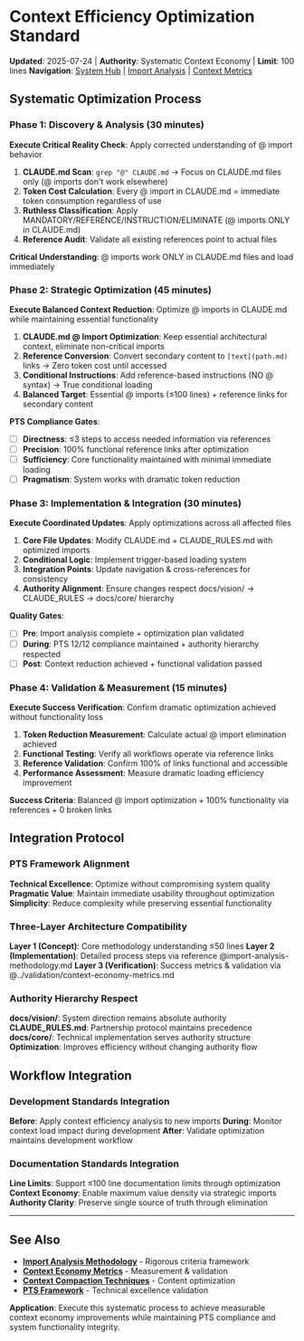 # Context Efficiency Optimization Standard

**Updated**: 2025-07-24 | **Authority**: Systematic Context Economy | **Limit**: 100 lines
**Navigation**: [System Hub](../navigation/index.md) | [Import Analysis](import-analysis-methodology.md) | [Context Metrics](../validation/context-economy-metrics.md)

## Systematic Optimization Process

### Phase 1: Discovery & Analysis (30 minutes)
**Execute Critical Reality Check**: Apply corrected understanding of @ import behavior

1. **CLAUDE.md Scan**: `grep "@" CLAUDE.md` → Focus on CLAUDE.md files only (@ imports don't work elsewhere)
2. **Token Cost Calculation**: Every @ import in CLAUDE.md = immediate token consumption regardless of use
3. **Ruthless Classification**: Apply MANDATORY/REFERENCE/INSTRUCTION/ELIMINATE (@ imports ONLY in CLAUDE.md)
4. **Reference Audit**: Validate all existing references point to actual files

**Critical Understanding**: @ imports work ONLY in CLAUDE.md files and load immediately

### Phase 2: Strategic Optimization (45 minutes)
**Execute Balanced Context Reduction**: Optimize @ imports in CLAUDE.md while maintaining essential functionality

1. **CLAUDE.md @ Import Optimization**: Keep essential architectural context, eliminate non-critical imports
2. **Reference Conversion**: Convert secondary content to `[text](path.md)` links → Zero token cost until accessed
3. **Conditional Instructions**: Add reference-based instructions (NO @ syntax) → True conditional loading
4. **Balanced Target**: Essential @ imports (≤100 lines) + reference links for secondary content

**PTS Compliance Gates**:
- [ ] **Directness**: ≤3 steps to access needed information via references
- [ ] **Precision**: 100% functional reference links after optimization
- [ ] **Sufficiency**: Core functionality maintained with minimal immediate loading
- [ ] **Pragmatism**: System works with dramatic token reduction

### Phase 3: Implementation & Integration (30 minutes)
**Execute Coordinated Updates**: Apply optimizations across all affected files

1. **Core File Updates**: Modify CLAUDE.md + CLAUDE_RULES.md with optimized imports
2. **Conditional Logic**: Implement trigger-based loading system
3. **Integration Points**: Update navigation & cross-references for consistency
4. **Authority Alignment**: Ensure changes respect docs/vision/ → CLAUDE_RULES → docs/core/ hierarchy

**Quality Gates**:
- [ ] **Pre**: Import analysis complete + optimization plan validated
- [ ] **During**: PTS 12/12 compliance maintained + authority hierarchy respected
- [ ] **Post**: Context reduction achieved + functional validation passed

### Phase 4: Validation & Measurement (15 minutes)
**Execute Success Verification**: Confirm dramatic optimization achieved without functionality loss

1. **Token Reduction Measurement**: Calculate actual @ import elimination achieved
2. **Functional Testing**: Verify all workflows operate via reference links
3. **Reference Validation**: Confirm 100% of links functional and accessible
4. **Performance Assessment**: Measure dramatic loading efficiency improvement

**Success Criteria**: Balanced @ import optimization + 100% functionality via references + 0 broken links

## Integration Protocol

### PTS Framework Alignment
**Technical Excellence**: Optimize without compromising system quality
**Pragmatic Value**: Maintain immediate usability throughout optimization
**Simplicity**: Reduce complexity while preserving essential functionality

### Three-Layer Architecture Compatibility
**Layer 1 (Concept)**: Core methodology understanding ≤50 lines
**Layer 2 (Implementation)**: Detailed process steps via reference @import-analysis-methodology.md
**Layer 3 (Verification)**: Success metrics & validation via @../validation/context-economy-metrics.md

### Authority Hierarchy Respect
**docs/vision/**: System direction remains absolute authority
**CLAUDE_RULES.md**: Partnership protocol maintains precedence
**docs/core/**: Technical implementation serves authority structure
**Optimization**: Improves efficiency without changing authority flow

## Workflow Integration

### Development Standards Integration
**Before**: Apply context efficiency analysis to new imports
**During**: Monitor context load impact during development
**After**: Validate optimization maintains development workflow

### Documentation Standards Integration
**Line Limits**: Support ≤100 line documentation limits through optimization
**Context Economy**: Enable maximum value density via strategic imports
**Authority Clarity**: Preserve single source of truth through elimination

---

## See Also
- **[Import Analysis Methodology](import-analysis-methodology.md)** - Rigorous criteria framework
- **[Context Economy Metrics](../validation/context-economy-metrics.md)** - Measurement & validation
- **[Context Compaction Techniques](context-compaction-techniques.md)** - Content optimization
- **[PTS Framework](../core/pts-framework.md)** - Technical excellence validation

**Application**: Execute this systematic process to achieve measurable context economy improvements while maintaining PTS compliance and system functionality integrity.